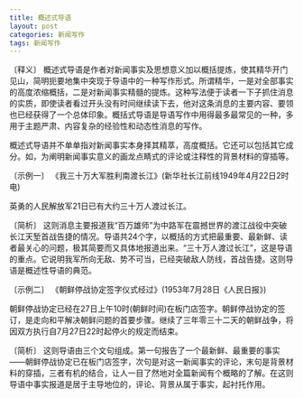 ```yaml
---
title: 概述式导语
layout: post
categories: 新闻写作
tags: 新闻写作
---
```


〔释义〕 概述式导语是作者对新闻事实及思想意义加以概括提炼，使其精华开门见山，简明扼要地集中突现于导语中的一种写作形式。所谓精华，一是对全部事实的高度浓缩概括，二是对新闻事实精髓的提炼。这种写法便于读者一下子抓住消息的实质，即使读者看过开头没有时间继续读下去，他对这条消息的主要内容、要领也已经获得了一个总体印象。概括式导语是导语写作中用得最多最常见的一种，多用于主题严肃、内容复杂的经验性和动态性消息的写作。

概述式导语并不单单指对新闻事实本身择其精萃，高度概括。它还可以包括其它成分。如，为阐明新闻事实意义的画龙点睛式的评论或注释性的背景材料的穿插等。

〔示例一〕 《我三十万大军胜利南渡长江》(新华社长江前线1949年4月22日2时电)

英勇的人民解放军21日已有大约三十万人渡过长江。

〔简析〕 这则消息主要报道我“百万雄师”为中路军在震撼世界的渡江战役中突破长江天堑首战告捷的情况。导语共24个字，以概括的方式把最重要、最新鲜、读者最关心的问题，极其简要而又具体地报道出来。“三十万人渡过长江”，这是导语的重点。它说明我军所向无敌、势不可当，已经突破敌人防线，首战告捷。这则导语是概述性导语的典范。

〔示例二〕 《朝鲜停战协定签字仪式经过》(1953年7月28日《人民日报》)

朝鲜停战协定已经在27日上午10时(朝鲜时间)在板门店签字。朝鲜停战协定的签订，是走向和平解决朝鲜问题的首要步骤。继续了三年零三十二天的朝鲜战争，将因双方执行自7月27日22时起停火的规定而结束。

〔简析〕 这则导语由三个文句组成。第一句报告了一个最新鲜、最重要的事实——朝鲜停战协定已在板门店签字，次句是对这一新闻事实的评论，末句是背景材料的穿插，三者有机的结合，让人一目了然地对全篇新闻有个概略的了解。在这则导语中事实报道是居于主导地位的，评论、背景从属于事实，起衬托作用。 